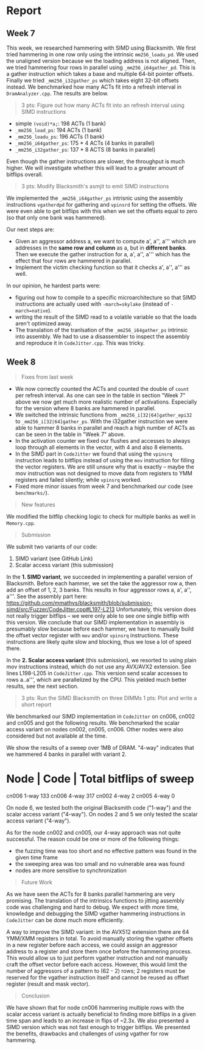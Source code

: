 # Report

## Week 7

This week, we researched hammering with SIMD using Blacksmith. We first tried hammering in one row only using the intrinsic `mm256_loadu_pd`. We used the unaligned version because we the loading address is not aligned. Then, we tried hammering four rows in parallel using `_mm256_i64gather_pd`. This is a gather instruction which takes a base and multiple 64-bit pointer offsets. Finally we tried `_mm256_i32gather_ps` which takes eight 32-bit offsets instead. We benchmarked how many ACTs fit into a refresh interval in `DramAnalyzer.cpp`. The results are below.

> 3 pts: Figure out how many ACTs fit into an refresh interval using SIMD instructions

- simple `(void)*a;`: 198 ACTs          (1 bank)
- `_mm256_load_ps`: 194 ACTs            (1 bank)
- `_mm256_loadu_ps`: 196 ACTs           (1 bank)
- `_mm256_i64gather_ps`: 175 * 4 ACTs   (4 banks in parallel)
- `_mm256_i32gather_ps`: 137 * 8 ACTS   (8 banks in parallel)


Even though the gather instructions are slower, the throughput is much higher. We will investigate whether this will lead to a greater amount of bitflips overall.

> 3 pts: Modify Blacksmith's asmjit to emit SIMD instructions

We implemented the `_mm256_i64gather_ps` intrisnic using the assembly instructions `vgatherdpd` for gathering and `vpinsrd` for setting the offsets. We were even able to get bitflips with this when we set the offsets equal to zero (so that only one bank was hammered).

Our next steps are:
- Given an aggressor address a, we want to compute a', a'', a''' which are addresses in the **same row and column** as a, but in **different banks**. Then we execute the gather instruction for a, a', a'', a''' which has the effect that four rows are hammered in parallel.
- Implement the victim checking function so that it checks a', a'', a''' as well.

In our opinion, he hardest parts were:
- figuring out how to compile to a specific microarchitecture so that SIMD instructions are actually used with `-march=skylake` (instead of `-march=native`).
- writing the result of the SIMD read to a volatile variable so that the loads aren't optimized away.
- The translation of the tranlsation of the `_mm256_i64gather_ps` intrinsic into assembly. We had to use a disassembler to inspect the assembly and reproduce it in `CodeJitter.cpp`. This was tricky.

## Week 8

> Fixes from last week

  - We now correctly counted the ACTs and counted the double of `count` per refresh interval. As one can see in the table in section "Week 7" above we now get much more realistic number of activations. Especially for the version where 8 banks are hammered in parallel.
  - We switched the intrinsic functions from `_mm256_i[32|64]gather_epi32` to `_mm256_i[32|64]gather_ps`. With the i32gather instruction we were able to hammer 8 banks in parallel and reach a high number of ACTs as can be seen in the table in "Week 7" above.
  - In the activation counter we fixed our flushes and accesses to always loop through all elements in the vector, with 4 and also 8 elements.
  - In the SIMD part in `CodeJitter` we found that using the `vpinsrq` instruction leads to bitflips instead of using the  `mov` instruction for filling the vector registers. We are still unsure why that is exactly – maybe the mov instruction was not designed to move data from registers to YMM registers and failed silently; while `vpinsrq` worked.
  - Fixed more minor issues from week 7 and benchmarked our code (see `benchmarks/`).

> New features

  We modified the bitflip checking logic to check for multiple banks as well in `Memory.cpp`.

> Submission

  We submit two variants of our code:

  1. SIMD variant (see GitHub Link)
  2. Scalar access variant (this submission)

  In the **1. SIMD variant**, we succeeded in implementing a parallel version of Blacksmith. Before each hammer, we set the take the aggressor row a, then add an offset of 1, 2, 3 banks. This results in four aggressor rows a, a', a'', a'''. See the assembly part here: https://github.com/mmathys/blacksmith/blob/submission-simd/src/Fuzzer/CodeJitter.cpp#L197-L213 
  Unfortunately, this version does not really trigger bitflips – we were only able to see one single bitflip with this version.
  We conclude that our SIMD implementation in assembly is presumably slow because before each hammer, we have to manually build the offset vector register with `mov` and/or `vpinsrq` instructions. These instructions are likely quite slow and blocking, thus we lose a lot of speed there.

  In the **2. Scalar access variant** (this submission), we resorted to using plain mov instructions instead, which do not use any AVX/AVX2 extension. See lines L198-L205 in `CodeJitter.cpp`. This version send scalar accesses to rows a..a''', which are parallelized by the CPU. This yielded much better results, see the next section.

> 3 pts: Run the SIMD Blacksmith on three DIMMs
> 1 pts: Plot and write a short report

  We benchmarked our SIMD implementation in `CodeJitter` on cn006, cn002 and cn005 and got the following results. We benchmarked the scalar access variant on nodes cn002, cn005, cn006. Other nodes were also considered but not available at the time.
  
  We show the results of a sweep over 1MB of DRAM. "4-way" indicates that we hammered 4 banks in parallel with variant 2.

  Node   | Code   | Total bitflips of sweep
  =========================================
  cn006    1-way    133
  cn006    4-way    317
  cn002    4-way    2
  cn005    4-way    0

  On node 6, we tested both the original Blacksmith code ("1-way") and the scalar access variant ("4-way"). On nodes 2 and 5 we only tested the scalar access variant ("4-way").

  As for the node cn002 and cn005, our 4-way approach was not quite successful. The reason could be one or more of the following things:

  - the fuzzing time was too short and no effective pattern was found in the given time frame
  - the sweeping area was too small and no vulnerable area was found
  - nodes are more sensitive to synchronization

> Future Work

  As we have seen the ACTs for 8 banks parallel hammering are very promising. The translation of the intrinsics functions to jitting assembly code was challenging and hard to debug. We expect with more time, knowledge and debugging the SIMD vgather hammering instructions in `CodeJitter` can be done much more efficiently.

  A way to improve the SIMD variant: in the AVX512 extension there are 64 YMM/XMM registers in total. To avoid manually storing the vgather offsets in a new register before each access, we could assign an aggressor address to a register and store them once before the hammering process. This would allow us to just perform vgather instruction and not manually craft the offset vector before each access. However, this would limit the number of aggressors of a pattern to (62 - 2) rows; 2 registers must be reserved for the vgather instruction itself and cannot be reused as offset register (result and mask vector).

> Conclusion

  We have shown that for node cn006 hammering multiple rows with the scalar access variant is actually beneficial to finding more bitflips in a given time span and leads to an increase in flips of ~2.3x. We also presented a SIMD version which was not fast enough to trigger bitflips. We presented the benefits, drawbacks and challenges of using vgather for row hammering.